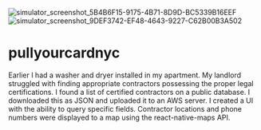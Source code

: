 ![simulator_screenshot_5B4B6F15-9175-4B71-8D9D-BC5339B16EEF](https://user-images.githubusercontent.com/58262585/131558674-958523b5-10fd-4d83-8a86-edf472bb1184.png)
![simulator_screenshot_9DEF3742-EF48-4643-9227-C62B00B3A502](https://user-images.githubusercontent.com/58262585/131558715-68e90165-6075-449f-904e-5a0f5f6bc1c0.png)
# pullyourcardnyc
Earlier I had a washer and dryer installed in my apartment. My landlord struggled with finding appropriate contractors possessing the proper legal certifications. I found a list of certified contractors on a public database. I downloaded this as JSON and uploaded it to an AWS server. I created a UI with the ability to query specific fields. Contractor locations and phone numbers were displayed to a map using the react-native-maps API. 
